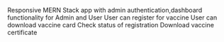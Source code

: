 Responsive MERN Stack app with admin authentication,dashboard functionality for Admin and User
User can register for vaccine
 User can download vaccine card
 Check status of registration 
Download vaccine certificate

